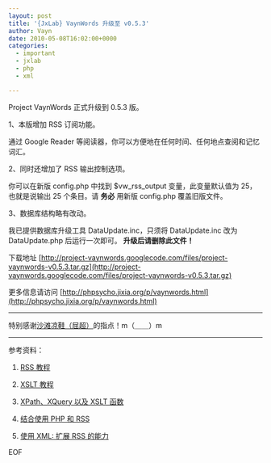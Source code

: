 ```yaml
---
layout: post
title: '{JxLab} VaynWords 升级至 v0.5.3'
author: Vayn
date: 2010-05-08T16:02:00+0000
categories:
  - important
  - jxlab
  - php
  - xml

---
```


Project VaynWords 正式升级到 0.5.3 版。

1、本版增加 RSS 订阅功能。

通过 Google Reader 等阅读器，你可以方便地在任何时间、任何地点查阅和记忆词汇。

2、同时还增加了 RSS 输出控制选项。

你可以在新版 config.php 中找到 $vw_rss_output 变量，此变量默认值为 25，也就是说输出 25 个条目。请 __务必__ 用新版 config.php 覆盖旧版文件。

3、数据库结构略有改动。

我已提供数据库升级工具 DataUpdate.inc，只须将 DataUpdate.inc 改为 DataUpdate.php 后运行一次即可。 __升级后请删除此文件！__

下载地址 [http://project-vaynwords.googlecode.com/files/project-vaynwords-v0.5.3.tar.gz](http://project-vaynwords.googlecode.com/files/project-vaynwords-v0.5.3.tar.gz)

更多信息请访问 [http://phpsycho.jixia.org/p/vaynwords.html](http://phpsycho.jixia.org/p/vaynwords.html)

---

特别感谢[沙滩凉鞋（屈超）](http://www.quchao.com/)的指点！m（＿＿）m

---

参考资料：

1. [RSS 教程](http://www.w3school.com.cn/rss/index.asp" "RSS 教程")

2. [XSLT 教程](http://www.w3school.com.cn/xsl/index.asp" "XSLT教程")

3. [XPath、XQuery 以及 XSLT 函数](http://www.w3school.com.cn/xpath/xpath_functions.asp" "XPath、XQuery 以及 XSLT 函数")

4. [结合使用 PHP 和 RSS](http://www.ibm.com/developerworks/cn/xml/x-phprss/)

5. [使用 XML: 扩展 RSS 的能力](http://www.ibm.com/developerworks/cn/xml/x-wxxm36.html)

EOF